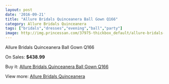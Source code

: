 ```yaml
---
layout: post
date: '2016-09-21'
title: "Allure Bridals Quinceanera Ball Gown Q166"
category: Allure Bridals Quinceanera
tags: ["bridals","dresses","evening","ball","party"]
image: http://img.princessan.com/37975-thickbox_default/allure-bridals-quinceanera-ball-gown-q166.jpg
---
```

Allure Bridals Quinceanera Ball Gown Q166

On Sales: **$438.99**
<a href="https://www.princessan.com/en/allure-bridals-quinceanera/17618-allure-bridals-quinceanera-ball-gown-q166.html"><amp-img layout="responsive" width="600" height="600" src="//img.princessan.com/37975-thickbox_default/allure-bridals-quinceanera-ball-gown-q166.jpg" alt="Allure Bridals Quinceanera Ball Gown Q166 0" /></a>

Buy it: [Allure Bridals Quinceanera Ball Gown Q166](https://www.princessan.com/en/allure-bridals-quinceanera/17618-allure-bridals-quinceanera-ball-gown-q166.html "Allure Bridals Quinceanera Ball Gown Q166")

View more: [Allure Bridals Quinceanera](https://www.princessan.com/en/3-allure-bridals-quinceanera "Allure Bridals Quinceanera")